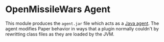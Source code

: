 # OpenMissileWars Agent

This module produces the `agent.jar` file which acts as a [Java agent](https://docs.oracle.com/javase/7/docs/api/java/lang/instrument/package-summary.html).
The agent modifies Paper behavior in ways that a plugin normally couldn't by rewritting class files as they are loaded by the JVM.